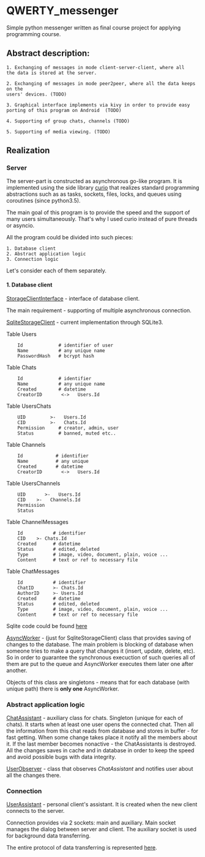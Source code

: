 # QWERTY_messenger
Simple python messenger written as final course project for applying programming course. 

## Abstract description:
 
    1. Exchanging of messages in mode client-server-client, where all 
    the data is stored at the server.
    
    2. Exchanging of messages in mode peer2peer, where all the data keeps on the
    users' devices. (TODO)
    
    3. Graphical interface implements via kivy in order to provide easy 
    porting of this program on Android  (TODO)
    
    4. Supporting of group chats, channels (TODO)
    
    5. Supporting of media viewing. (TODO)


## Realization 

### Server

The server-part is constructed as asynchronous go-like program. It is implemented using 
the side library [curio](https://github.com/dabeaz/curio) that realizes standard
programming abstractions such as as tasks, sockets, files, locks, and queues using 
coroutines (since python3.5).

The main goal of this program is to provide the speed and the support of many users 
simultaneously. That's why I used curio instead of pure threads or asyncio.   


All the program could be divided into such pieces:
    
    1. Database client
    2. Abstract application logic
    3. Connection logic

Let's consider each of them separately.

#### 1. Database client

[StorageClientInterface](./src/database/_client_interface.py) - interface of database client.

The main requirement - supporting of multiple asynchronous connection.

[SqliteStorageClient](./src/database/_sqlite_client.py) - current implementation through SQLite3.

Table Users

        Id             # identifier of user
        Name           # any unique name
        PasswordHash   # bcrypt hash
    
Table Chats

        Id             # identifier
        Name           # any unique name
        Created        # datetime
        CreatorID       <->   Users.Id

Table UsersChats
 
        UID         >-   Users.Id
        CID         >-   Chats.Id
        Permission     # creator, admin, user
        Status         # banned, muted etc..
Table Channels

        Id            # identifier
        Name          # any unique
        Created       # datetime
        CreatorID       <->   Users.Id
Table UsersChannels

        UID       >-   Users.Id
        CID    >-   Channels.Id
        Permission
        Status
Table ChannelMessages

        Id           # identifier
        CID    >- Chats.Id
        Created      # datetime
        Status       # edited, deleted
        Type         # image, video, document, plain, voice ...
        Content      # text or ref to necessary file
Table ChatMessages

        Id           # identifier
        ChatID       >- Chats.Id
        AuthorID     >- Users.Id
        Created      # datetime
        Status       # edited, deleted
        Type         # image, video, document, plain, voice ...
        Content      # text or ref to necessary file

Sqlite code could be found [here](https://github.com/davendiy/QWERTY_messenger/blob/master/src/database/prepare.sql)

[AsyncWorker](./src/database/_sqlite_client.py) - (just for SqliteStorageClient) class that provides saving of changes to the database.
The main problem is blocking of database when someone tries to make a query that
changes it (insert, update, delete, etc). So in order to guarantee the synchronous
execuction of such queries all of them are put to the queue and AsyncWorker executes them
later one after another. 

Objects of this class are singletons - means that for each database (with unique path)
there is __only one__ AsyncWorker.

### Abstract application logic

[ChatAssistant](./src/session.py) - auxiliary class for chats. Singleton (unique for each of chats). It starts when
at least one user opens the connected chat. Then all the information from this chat
reads from database and stores in buffer - for fast getting. When some change takes place
it notify all the members about it. If the last member becomes nonactive - the ChatAssistants 
is destroyed. All the changes saves in cache and in database in order to keep the speed and 
avoid possible bugs with data integrity.

[UserObserver](./src/session.py) - class that observes _ChatAssistant_  and 
notifies user about all the changes there.

### Connection

[UserAssistant](./src/server.py) - personal client's assistant. It is created when 
the new client connects to the server.

Connection provides via 2 sockets: main and auxiliary. Main socket manages the dialog 
between server and client. The auxiliary socket is used for background data transferring.

The entire protocol of data transferring is represented [here](./src/README.md).

